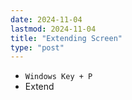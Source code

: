 ```yaml
---
date: 2024-11-04
lastmod: 2024-11-04
title: "Extending Screen"
type: "post"
---
```


- ```Windows Key + P```
- Extend